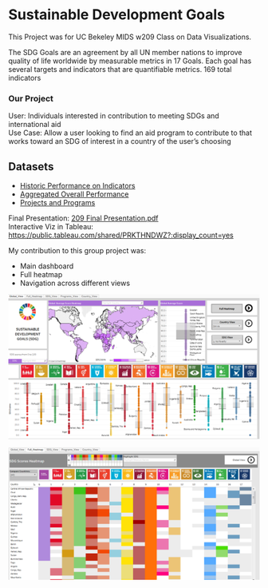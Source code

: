 
# Sustainable Development Goals

This Project was for UC Bekeley MIDS w209 Class on Data Visualizations. 

The SDG Goals are an agreement by all UN member nations to improve quality of life worldwide by measurable metrics in 17 Goals.
Each goal has several targets and indicators that are quantifiable metrics. 169 total indicators

### Our Project
User: Individuals interested in contribution to meeting SDGs and international aid   
Use Case: Allow a user looking to find an aid program to contribute to that works toward an SDG of interest in a country of the user’s choosing

## Datasets
* [Historic Performance on Indicators](https://data.worldbank.org/data-catalog/millennium-development-indicators)
* [Aggregated Overall Performance](http://www.sdgindex.org/)
* [Projects and Programs](d-portal.org)

Final Presentation:   [209 Final Presentation.pdf](209%20Final%20Presentation.pdf)   
Interactive Viz in Tableau: https://public.tableau.com/shared/PRKTHNDWZ?:display_count=yes   

My contribution to this group project was:
* Main dashboard 
* Full heatmap 
* Navigation across different views

![UN SDG dashboard](SDG_UN_dashboard.png)


![UN SDG heatmap](full_heatmap.png)
